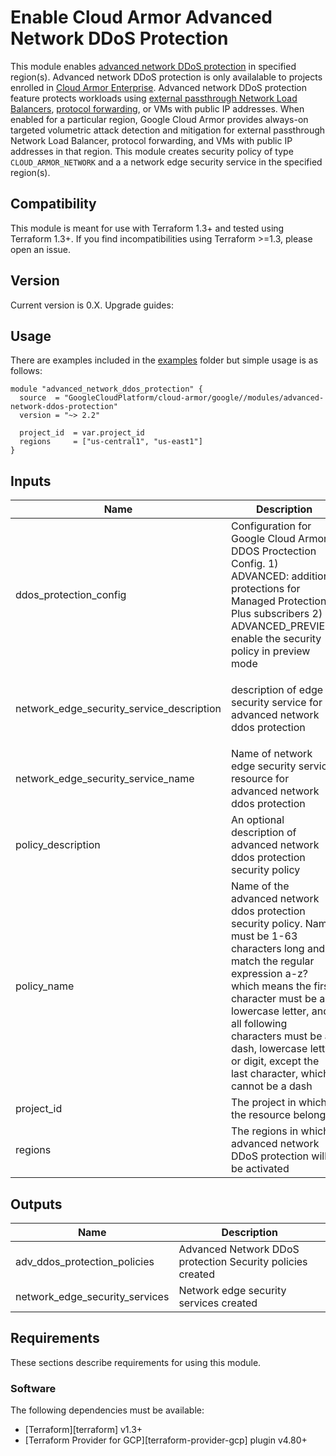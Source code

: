 # Enable Cloud Armor Advanced Network DDoS Protection
This module enables [advanced network DDoS protection](https://cloud.google.com/armor/docs/armor-enterprise-overview#advanced_network_ddos_protection) in specified region(s). Advanced network DDoS protection is only availalable to projects enrolled in [Cloud Armor Enterprise](https://cloud.google.com/armor/docs/armor-enterprise-overview). Advanced network DDoS protection feature protects workloads using [external passthrough Network Load Balancers](https://cloud.google.com/load-balancing/docs/network), [protocol forwarding](https://cloud.google.com/load-balancing/docs/protocol-forwarding), or VMs with public IP addresses. When enabled for a particular region, Google Cloud Armor provides always-on targeted volumetric attack detection and mitigation for external passthrough Network Load Balancer, protocol forwarding, and VMs with public IP addresses in that region. This module creates security policy of type `CLOUD_ARMOR_NETWORK` and a a network edge security service in the specified region(s).

## Compatibility

This module is meant for use with Terraform 1.3+ and tested using Terraform 1.3+. If you find incompatibilities using Terraform >=1.3, please open an issue.

## Version

Current version is 0.X. Upgrade guides:

## Usage
There are examples included in the [examples](https://github.com/GoogleCloudPlatform/terraform-google-cloud-armor/tree/main/examples) folder but simple usage is as follows:


```
module "advanced_network_ddos_protection" {
  source  = "GoogleCloudPlatform/cloud-armor/google//modules/advanced-network-ddos-protection"
  version = "~> 2.2"

  project_id  = var.project_id
  regions     = ["us-central1", "us-east1"]
}
```


<!-- BEGINNING OF PRE-COMMIT-TERRAFORM DOCS HOOK -->
## Inputs

| Name | Description | Type | Default | Required |
|------|-------------|------|---------|:--------:|
| ddos\_protection\_config | Configuration for Google Cloud Armor DDOS Proctection Config. 1) ADVANCED: additional protections for Managed Protection Plus subscribers 2) ADVANCED\_PREVIEW: enable the security policy in preview mode | `string` | `"ADVANCED"` | no |
| network\_edge\_security\_service\_description | description of edge security service for advanced network ddos protection | `string` | `"edge security service for advanced network ddos protection"` | no |
| network\_edge\_security\_service\_name | Name of network edge security service resource for advanced network ddos protection | `string` | `"adv-network-ddos-protection"` | no |
| policy\_description | An optional description of advanced network ddos protection security policy | `string` | `"CA Advance DDoS protection"` | no |
| policy\_name | Name of the advanced network ddos protection security policy. Name must be 1-63 characters long and match the regular expression a-z? which means the first character must be a lowercase letter, and all following characters must be a dash, lowercase letter, or digit, except the last character, which cannot be a dash | `string` | `"adv-network-ddos-protection"` | no |
| project\_id | The project in which the resource belongs. | `string` | n/a | yes |
| regions | The regions in which advanced network DDoS protection will be activated | `list(string)` | n/a | yes |

## Outputs

| Name | Description |
|------|-------------|
| adv\_ddos\_protection\_policies | Advanced Network DDoS protection Security policies created |
| network\_edge\_security\_services | Network edge security services created |

<!-- END OF PRE-COMMIT-TERRAFORM DOCS HOOK -->

## Requirements

These sections describe requirements for using this module.

### Software

The following dependencies must be available:

- [Terraform][terraform] v1.3+
- [Terraform Provider for GCP][terraform-provider-gcp] plugin v4.80+
